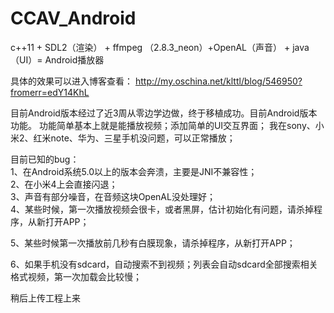 # CCAV_Android
 c++11  +  SDL2（渲染） + ffmpeg （2.8.3_neon）+OpenAL（声音） + java （UI）= Android播放器

具体的效果可以进入博客查看：
http://my.oschina.net/klttl/blog/546950?fromerr=edY14KhL

目前Android版本经过了近3周从零边学边做，终于移植成功。目前Android版本功能。
功能简单基本上就是能播放视频；添加简单的UI交互界面；
我在sony、小米2、红米note、华为、三星手机没问题，可以正常播放；

目前已知的bug：                                                                                                                     
1、在Android系统5.0以上的版本会奔溃，主要是JNI不兼容性；                                                                                 
2、在小米4上会直接闪退；                                                                                                                 
3、声音有部分噪音，在音频这块OpenAL没处理好；                                                                                           
4、某些时候，第一次播放视频会很卡，或者黑屏，估计初始化有问题，请杀掉程序，从新打开APP；

5、某些时候第一次播放前几秒有白膜现象，请杀掉程序，从新打开APP；  

6、如果手机没有sdcard，自动搜索不到视频；列表会自动sdcard全部搜索相关格式视频，第一次加载会比较慢；                                      


稍后上传工程上来



